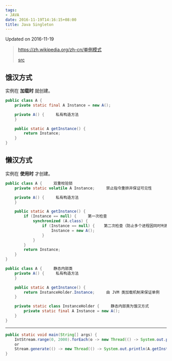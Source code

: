 ```yaml
---
tags:
- JAVA
date: 2016-11-19T14:16:15+08:00
title: Java Singleton
---
```


<!--more-->

Updated on 2016-11-19

> https://zh.wikipedia.org/zh-cn/单例模式
>
> [src](https://github.com/bumptech/glide/blob/master/integration/okhttp/src/main/java/com/bumptech/glide/integration/okhttp/OkHttpUrlLoader.java#L40)

## 饿汉方式
实例在 **加载时** 就创建。

```java
public class A {
    private static final A Instance = new A();

    private A() {     私有构造方法
    }

    public static A getInstance() {
        return Instance;
    }
}
```

## 懒汉方式
实例在 **使用时** 才创建。

```java
public class A {     双重校验锁
    private static volatile A Instance;     禁止指令重排并保证可见性

    private A() {     私有构造方法
    }

    public static A getInstance() {
        if (Instance == null) {     第一次检查
            synchronized (A.class) {
                if (Instance == null) {    第二次检查（防止多个进程因同时判断实例为 null，而进入同步块，而再次实例化）
                    Instance = new A();
                }
            }
        }
        return Instance;
    }
}
```

```java
public class A {     静态内部类
    private A() {     私有构造方法
    }

    public static A getInstance() {
        return InstanceHolder.Instance;     由 JVM 类加载机制来保证单例
    }

    private static class InstanceHolder {     静态内部类为饿汉方式
        private static final A Instance = new A();
    }
}
```

---

```java
public static void main(String[] args) {
    IntStream.range(0, 2000).forEach(o -> new Thread(() -> System.out.println(A.getInstance().hashCode())).start());
    or
    Stream.generate(() -> new Thread(() -> System.out.println(A.getInstance().hashCode()))).limit(2000).forEach(Thread::start);
}
```